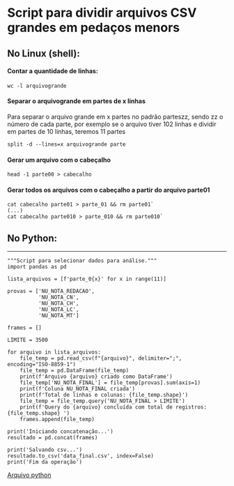 # Script para dividir arquivos CSV grandes em pedaços menors

## No Linux (shell):

#### Contar a quantidade de linhas:

`wc -l arquivogrande`

#### Separar o arquivogrande em partes de x linhas
Para separar o arquivo grande em x partes no padrão parteszz,
sendo zz o número de cada parte, por exemplo se o arquivo tiver 102 linhas
e dividir em partes de 10 linhas, teremos 11 partes

`split -d --lines=x arquivogrande parte`

#### Gerar um arquivo com o cabeçalho

`head -1 parte00 > cabecalho`

#### Gerar todos os arquivos com o cabeçalho a partir do arquivo parte01
```
cat cabecalho parte01 > parte_01 && rm parte01`
(...)
cat cabecalho parte010 > parte_010 && rm parte010`

```
## No Python:
---
```
"""Script para selecionar dados para análise."""
import pandas as pd

lista_arquivos = [f'parte_0{x}' for x in range(11)]

provas = ['NU_NOTA_REDACAO',
          'NU_NOTA_CN',
          'NU_NOTA_CH',
          'NU_NOTA_LC',
          'NU_NOTA_MT']

frames = []

LIMITE = 3500

for arquivo in lista_arquivos:
    file_temp = pd.read_csv(f"{arquivo}", delimiter=";", encoding="ISO-8859-1")
    file_temp = pd.DataFrame(file_temp)
    print(f'Arquivo {arquivo} criado como DataFrame')
    file_temp['NU_NOTA_FINAL'] = file_temp[provas].sum(axis=1)
    print(f'Coluna NU_NOTA_FINAL criada')
    print(f'Total de linhas e colunas: {file_temp.shape}')
    file_temp = file_temp.query('NU_NOTA_FINAL > LIMITE')
    print(f'Query do {arquivo} concluída com total de registros: {file_temp.shape} ')
    frames.append(file_temp)

print('Iniciando concatenação...')
resultado = pd.concat(frames)

print('Salvando csv...')
resultado.to_csv('data_final.csv', index=False)
print('Fim da operação')
```
[Arquivo python](https://github.com/avellar1975/DataScience/blob/main/dados/script_python.py)
